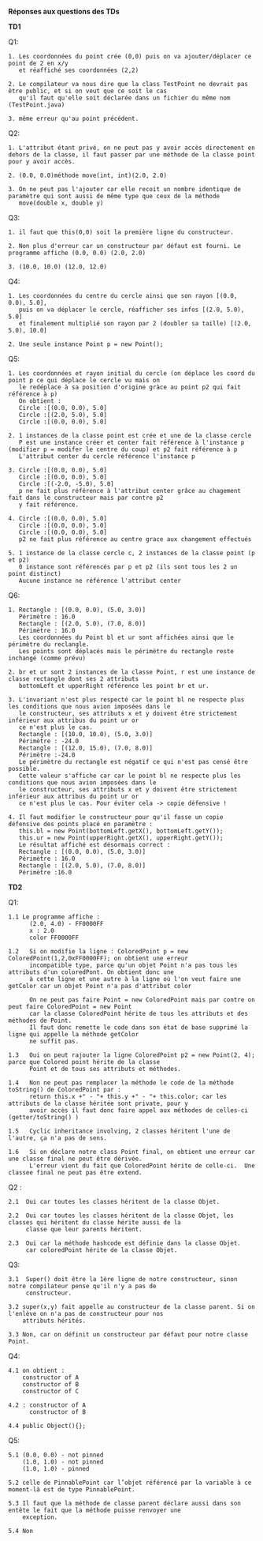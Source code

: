 **Réponses aux questions des TDs**

**TD1**


Q1:

	1. Les coordonnées du point crée (0,0) puis on va ajouter/déplacer ce point de 2 en x/y
	   et réaffiché ses coordonnées (2,2)

	2. Le compilateur va nous dire que la class TestPoint ne devrait pas être public, et si on veut que ce soit le cas
	   qu'il faut qu'elle soit déclarée dans un fichier du même nom (TestPoint.java)

	3. même erreur qu'au point précédent.
	
Q2:

	1. L'attribut étant privé, on ne peut pas y avoir accès directement en dehors de la classe, il faut passer par une méthode de la classe point pour y avoir accès.

	2. (0.0, 0.0)méthode move(int, int)(2.0, 2.0)

	3. On ne peut pas l'ajouter car elle recoit un nombre identique de paramètre qui sont aussi de même type que ceux de la méthode 
	   move(double x, double y)
	
Q3:

	1. il faut que this(0,0) soit la première ligne du constructeur.

	2. Non plus d'erreur car un constructeur par défaut est fourni. Le programme affiche (0.0, 0.0) (2.0, 2.0)

	3. (10.0, 10.0) (12.0, 12.0)

Q4:

	1. Les coordonnées du centre du cercle ainsi que son rayon [(0.0, 0.0), 5.0],
	   puis on va déplacer le cercle, réafficher ses infos [(2.0, 5.0), 5.0]   
	   et finalement multiplié son rayon par 2 (doubler sa taille) [(2.0, 5.0), 10.0]

	2. Une seule instance Point p = new Point();

Q5:

	1. Les coordonnées et rayon initial du cercle (on déplace les coord du point p ce qui déplace le cercle vu mais on
	   le redéplace à sa position d'origine gràce au point p2 qui fait référence à p)
	   On obtient :
       Circle :[(0.0, 0.0), 5.0]
       Circle :[(2.0, 5.0), 5.0]
       Circle :[(0.0, 0.0), 5.0]

	2. 1 instances de la classe point est crée et une de la classe cercle
	   P est une instance créer et center fait référence à l'instance p (modifier p = modifer le centre du coup) et p2 fait référence à p
	   L'attribut center du cercle référence l'instance p

	3. Circle :[(0.0, 0.0), 5.0]
       Circle :[(0.0, 0.0), 5.0]
       Circle :[(-2.0, -5.0), 5.0]
       p ne fait plus référence à l'attribut center grâce au chagement fait dans le constructeur mais par contre p2
       y fait référence.

    4. Circle :[(0.0, 0.0), 5.0]
       Circle :[(0.0, 0.0), 5.0]
       Circle :[(0.0, 0.0), 5.0]
       p2 ne fait plus référence au centre grace aux changement effectués

    5. 1 instance de la classe cercle c, 2 instances de la classe point (p et p2)
       0 instance sont référencés par p et p2 (ils sont tous les 2 un point distinct)
       Aucune instance ne référence l'attribut center

Q6:

    1. Rectangle : [(0.0, 0.0), (5.0, 3.0)]
       Périmètre : 16.0
       Rectangle : [(2.0, 5.0), (7.0, 8.0)]
       Périmètre : 16.0
       Les coordonnées du Point bl et ur sont affichées ainsi que le périmètre du reclangle.
       Les points sont déplacés mais le périmètre du rectangle reste inchangé (comme prévu)
       
    2. br et ur sont 2 instances de la classe Point, r est une instance de classe rectangle dont ses 2 attributs
       bottomLeft et upperRight référence les point br et ur.   

    3. L'invariant n'est plus respecté car le point bl ne respecte plus les conditions que nous avion imposées dans le
       le constructeur, ses attributs x et y doivent être strictement inférieur aux attribus du point ur or
       ce n'est plus le cas.
       Rectangle : [(10.0, 10.0), (5.0, 3.0)]
       Périmètre : -24.0
       Rectangle : [(12.0, 15.0), (7.0, 8.0)]
       Périmètre :-24.0 
       Le périmètre du rectangle est négatif ce qui n'est pas censé être possible.
       Cette valeur s'affiche car car le point bl ne respecte plus les conditions que nous avion imposées dans le
       le constructeur, ses attributs x et y doivent être strictement inférieur aux attribus du point ur or
       ce n'est plus le cas. Pour éviter cela -> copie défensive ! 

    4. Il faut modifier le constructeur pour qu'il fasse un copie défensive des points placé en paramètre : 
       this.bl = new Point(bottomLeft.getX(), bottomLeft.getY());
       this.ur = new Point(upperRight.getX(), upperRight.getY());
       Le résultat affiché est désormais correct : 
       Rectangle : [(0.0, 0.0), (5.0, 3.0)]
       Périmètre : 16.0
       Rectangle : [(2.0, 5.0), (7.0, 8.0)]
       Périmètre :16.0


**TD2**

Q1:

    1.1 Le programme affiche : 
          (2.0, 4.0) - FF0000FF
          x : 2.0
          color FF0000FF

    1.2   Si on modifie la ligne : ColoredPoint p = new ColoredPoint(1,2,0xFF0000FF); on obtient une erreur 
          incompatible type, parce qu'un objet Point n'a pas tous les attributs d'un coloredPont. On obtient donc une
          à cette ligne et une autre à la ligne où l'on veut faire une getColor car un objet Point n'a pas d'attribut color

          On ne peut pas faire Point = new ColoredPoint mais par contre on peut faire ColoredPoint = new Point 
          car la classe ColoredPoint hérite de tous les attributs et des méthodes de Point.
          Il faut donc remette le code dans son état de base supprimé la ligne qui appelle la méthode getColor
          ne suffit pas.

    1.3   Oui on peut rajouter la ligne ColoredPoint p2 = new Point(2, 4); parce que Colored point hérite de la classe
          Point et de tous ses attributs et méthodes. 
    
    1.4   Non ne peut pas remplacer la méthode le code de la méthode toString() de ColoredPoint par :
          return this.x +" - "+ this.y +" - "+ this.color; car les attributs de la classe héritée sont private, pour y 
          avoir accès il faut donc faire appel aux méthodes de celles-ci (getter/toString() )
        
    1.5   Cyclic inheritance involving, 2 classes héritent l'une de l'autre, ça n'a pas de sens. 

    1.6   Si on déclare notre class Point final, on obtient une erreur car une classe final ne peut être dérivée. 
          L'erreur vient du fait que ColoredPoint hérite de celle-ci.  Une classee final ne peut pas être extend.

    
Q2 :


    2.1  Oui car toutes les classes héritent de la classe Objet. 

    2.2  Oui car toutes les classes héritent de la classe Objet, les classes qui héritent du classe hérite aussi de la
         classe que leur parents héritent. 

    2.3  Oui car la méthode hashcode est définie dans la classe Objet.
         car coloredPoint hérite de la classe Objet. 

Q3: 
    
    3.1  Super() doit être la 1ère ligne de notre constructeur, sinon notre compilateur pense qu'il n'y a pas de 
         constructeur. 

    3.2 super(x,y) fait appelle au constructeur de la classe parent. Si on l'enlève on n'a pas de constructeur pour nos 
        attributs hérités. 

    3.3 Non, car on définit un constructeur par défaut pour notre classe Point. 


Q4: 

    4.1 on obtient : 
        constructor of A
        constructor of B
        constructor of C

    4.2 : constructor of A
          constructor of B

    4.4 public Object(){};


Q5:

    5.1 (0.0, 0.0) - not pinned
        (1.0, 1.0) - not pinned
        (1.0, 1.0) - pinned

    5.2 celle de PinnablePoint car l’objet référencé par la variable à ce moment-là est de type PinnablePoint.

    5.3 Il faut que la méthode de classe parent déclare aussi dans son entête le fait que la méthode puisse renvoyer une
        exception. 

    5.4 Non